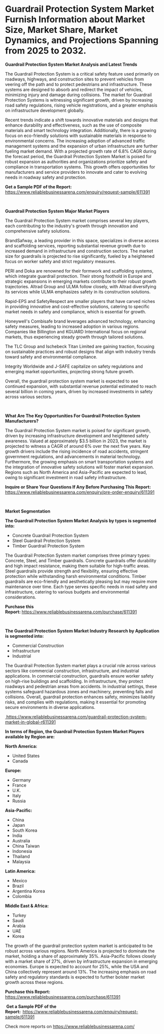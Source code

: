 <p><h1>Guardrail Protection System Market Furnish Information about Market Size, Market Share, Market Dynamics, and Projections Spanning from 2025 to 2032.</h1></p><p><strong>Guardrail Protection System Market Analysis and Latest Trends</strong></p>
<p><p>The Guardrail Protection System is a critical safety feature used primarily on roadways, highways, and construction sites to prevent vehicles from veering off the path and to protect pedestrians and infrastructure. These systems are designed to absorb and redirect the impact of vehicles, minimizing injury and damage during collisions. The market for Guardrail Protection Systems is witnessing significant growth, driven by increasing road safety regulations, rising vehicle registrations, and a greater emphasis on infrastructure development globally.</p><p>Recent trends indicate a shift towards innovative materials and designs that enhance durability and effectiveness, such as the use of composite materials and smart technology integration. Additionally, there is a growing focus on eco-friendly solutions with sustainable materials in response to environmental concerns. The increasing adoption of advanced traffic management systems and the expansion of urban infrastructure are further fueling market demand. With a projected growth rate of 6.8% CAGR during the forecast period, the Guardrail Protection System Market is poised for robust expansion as authorities and organizations prioritize safety and compliance in transportation systems. This growth offers opportunities for manufacturers and service providers to innovate and cater to evolving needs in roadway safety and protection.</p></p>
<p><strong>Get a Sample PDF of the Report:&nbsp;</strong> <a href="https://www.reliablebusinessarena.com/enquiry/request-sample/611391?utm_campaign=2206&utm_medium=2&utm_source=Github&utm_content=ia&utm_term=23032025&utm_id=guardrail-protection-system">https://www.reliablebusinessarena.com/enquiry/request-sample/611391</a></p>
<p>&nbsp;</p>
<p><strong>Guardrail Protection System Major Market Players</strong></p>
<p><p>The Guardrail Protection System market comprises several key players, each contributing to the industry's growth through innovation and comprehensive safety solutions. </p><p>BrandSafway, a leading provider in this space, specializes in diverse access and scaffolding services, reporting substantial revenue growth due to increased demand in infrastructure and construction sectors. The market size for guardrails is projected to rise significantly, fueled by a heightened focus on worker safety and strict regulatory measures.</p><p>PERI and Doka are renowned for their formwork and scaffolding systems, which integrate guardrail protection. Their strong foothold in Europe and strategic expansions in emerging markets contribute to their robust growth trajectories. Altrad Group and ULMA follow closely, with Altrad diversifying its services while ULMA emphasizes safety in its construction solutions.</p><p>Rapid-EPS and SafetyRespect are smaller players that have carved niches in providing innovative and cost-effective solutions, catering to specific market needs in safety and compliance, which is essential for growth.</p><p>Honeywell's Combisafe brand leverages advanced technology, enhancing safety measures, leading to increased adoption in various regions. Companies like Billington and KGUARD International focus on regional markets, thus experiencing steady growth through tailored solutions.</p><p>The TLC Group and Ischebeck Titan Limited are gaining traction, focusing on sustainable practices and robust designs that align with industry trends toward safety and environmental compliance.</p><p>Integrity Worldwide and J-SAFE capitalize on safety regulations and emerging market opportunities, projecting strong future growth.</p><p>Overall, the guardrail protection system market is expected to see continued expansion, with substantial revenue potential estimated to reach several billion in coming years, driven by increased investments in safety across various sectors.</p></p>
<p>&nbsp;</p>
<p><strong>What Are The Key Opportunities For Guardrail Protection System Manufacturers?</strong></p>
<p><p>The Guardrail Protection System market is poised for significant growth, driven by increasing infrastructure development and heightened safety awareness. Valued at approximately $3.5 billion in 2023, the market is projected to witness a CAGR of around 6% over the next five years. Key growth drivers include the rising incidence of road accidents, stringent government regulations, and advancements in material technology. Furthermore, the growing emphasis on smart transportation systems and the integration of innovative safety solutions will foster market expansion. Regions such as North America and Asia-Pacific are expected to lead, owing to significant investment in road safety infrastructure.</p></p>
<p><strong>Inquire or Share Your Questions If Any Before Purchasing This Report:</strong> <a href="https://www.reliablebusinessarena.com/enquiry/pre-order-enquiry/611391?utm_campaign=2206&utm_medium=2&utm_source=Github&utm_content=ia&utm_term=23032025&utm_id=guardrail-protection-system">https://www.reliablebusinessarena.com/enquiry/pre-order-enquiry/611391</a></p>
<p>&nbsp;</p>
<p><strong>Market Segmentation</strong></p>
<p><strong>The Guardrail Protection System Market Analysis by types is segmented into:</strong></p>
<p><ul><li>Concrete Guardrail Protection System</li><li>Steel Guardrail Protection System</li><li>Timber Guardrail Protection System</li></ul></p>
<p><p>The Guardrail Protection System market comprises three primary types: Concrete, Steel, and Timber guardrails. Concrete guardrails offer durability and high impact resistance, making them suitable for high-traffic areas. Steel guardrails provide strength and flexibility, ensuring effective protection while withstanding harsh environmental conditions. Timber guardrails are eco-friendly and aesthetically pleasing but may require more maintenance over time. Each type serves specific needs in road safety and infrastructure, catering to various budgets and environmental considerations.</p></p>
<p><strong>Purchase this Report:&nbsp;</strong><a href="https://www.reliablebusinessarena.com/purchase/611391?utm_campaign=2206&utm_medium=2&utm_source=Github&utm_content=ia&utm_term=23032025&utm_id=guardrail-protection-system">https://www.reliablebusinessarena.com/purchase/611391</a></p>
<p>&nbsp;</p>
<p><strong>The Guardrail Protection System Market Industry Research by Application is segmented into:</strong></p>
<p><ul><li>Commercial Construction</li><li>Infrastructure</li><li>Industrial</li></ul></p>
<p><p>The Guardrail Protection System market plays a crucial role across various sectors like commercial construction, infrastructure, and industrial applications. In commercial construction, guardrails ensure worker safety on high-rise buildings and scaffolding. In infrastructure, they protect roadways and pedestrian areas from accidents. In industrial settings, these systems safeguard hazardous zones and machinery, preventing falls and collisions. Overall, guardrail protection enhances safety, minimizes liability risks, and complies with regulations, making it essential for promoting secure environments in diverse applications.</p></p>
<p><a href="https://www.reliablebusinessarena.com/guardrail-protection-system-market-in-global-r611391?utm_campaign=2206&utm_medium=2&utm_source=Github&utm_content=ia&utm_term=23032025&utm_id=guardrail-protection-system">&nbsp;https://www.reliablebusinessarena.com/guardrail-protection-system-market-in-global-r611391</a></p>
<p><strong>In terms of Region, the Guardrail Protection System Market Players available by Region are:</strong></p>
<p>
    <p> <strong> North America: </strong>
        <ul>
            <li>United States</li>
            <li>Canada</li>
        </ul>
        </p> 
    <p> <strong> Europe: </strong>
        <ul>
            <li>Germany</li>
            <li>France</li>
            <li>U.K.</li>
            <li>Italy</li>
            <li>Russia</li>
        </ul>
        </p> 
    <p> <strong> Asia-Pacific: </strong>
        <ul>
            <li>China</li>
            <li>Japan</li>
            <li>South Korea</li>
            <li>India</li>
            <li>Australia</li>
            <li>China Taiwan</li>
            <li>Indonesia</li>
            <li>Thailand</li>
            <li>Malaysia</li>
        </ul>
        </p> 
    <p> <strong> Latin America: </strong>
        <ul>
            <li>Mexico</li>
            <li>Brazil</li>
            <li>Argentina Korea</li>
            <li>Colombia</li>
        </ul>
        </p> 
    <p> <strong> Middle East & Africa: </strong>
        <ul>
            <li>Turkey</li>
            <li>Saudi</li>
            <li>Arabia</li>
            <li>UAE</li>
            <li>Korea</li>
        </ul>
    </p>
    </p>
<p><p>The growth of the guardrail protection system market is anticipated to be robust across various regions. North America is projected to dominate the market, holding a share of approximately 35%. Asia-Pacific follows closely with a market share of 27%, driven by infrastructure expansion in emerging economies. Europe is expected to account for 25%, while the USA and China collectively represent around 13%. The increasing emphasis on road safety and regulatory standards is expected to further bolster market growth across these regions.</p></p>
<p><strong>Purchase this Report: </strong><a href="https://www.reliablebusinessarena.com/purchase/611391?utm_campaign=2206&utm_medium=2&utm_source=Github&utm_content=ia&utm_term=23032025&utm_id=guardrail-protection-system">https://www.reliablebusinessarena.com/purchase/611391</a></p>
<p>&nbsp;<strong>Get a Sample PDF of the Report:&nbsp;&nbsp;</strong><a href="https://www.reliablebusinessarena.com/enquiry/request-sample/611391?utm_campaign=2206&utm_medium=2&utm_source=Github&utm_content=ia&utm_term=23032025&utm_id=guardrail-protection-system">https://www.reliablebusinessarena.com/enquiry/request-sample/611391</a></p>
<p><strong></strong></p>
<p>Check more reports on <a href="https://www.reliablebusinessarena.com/?utm_campaign=2206&utm_medium=2&utm_source=Github&utm_content=ia&utm_term=23032025&utm_id=guardrail-protection-system">https://www.reliablebusinessarena.com/</a></p>